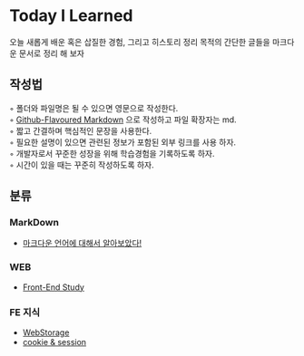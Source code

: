 # Today I Learned
오늘 새롭게 배운 혹은 삽질한 경험, 그리고 히스토리 정리 목적의 간단한 글들을 마크다운 문서로 정리 해 보자  

## 작성법
◦ 폴더와 파일명은 될 수 있으면 영문으로 작성한다.  
◦ [Github-Flavoured Markdown](https://guides.github.com/features/mastering-markdown/) 으로 작성하고 파일 확장자는 md.  
◦ 짧고 간결하며 핵심적인 문장을 사용한다.  
◦ 필요한 설명이 있으면 관련된 정보가 포함된 외부 링크를 사용 하자.  
◦ 개발자로서 꾸준한 성장을 위해 학습경험을 기록하도록 하자.  
◦ 시간이 있을 때는 꾸준히 작성하도록 하자.

## 분류
### MarkDown
- [마크다운 언어에 대해서 알아보았다!](MarkDown/MDStudy.md)

### WEB
- [Front-End Study](Front-End-Study/Front-End.md)

### FE 지식
- [WebStorage](FE-knowledge/WebStorage.md)
- [cookie & session](FE-knowledge/cookie.md)